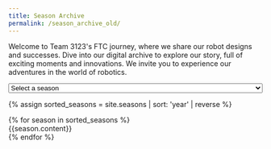 ```yaml
---
title: Season Archive
permalink: /season_archive_old/
---
```


Welcome to Team 3123's FTC journey, where we share our robot designs and successes. Dive into our digital archive to explore our story, full of exciting moments and innovations. We invite you to experience our adventures in the world of robotics.

<select id="seasonSelect" style="width: 100%;">
  <option value="select" disabled selected>Select a season</option>
</select>

<p id="demo"></p>

{% assign sorted_seasons = site.seasons | sort: 'year' | reverse %}
<script>
  var select = document.getElementById("seasonSelect");
  var input = document.querySelector('input[type="button"]');
  var seasons = [
    {% for season in sorted_seasons %}{"title": "{{season.title}}", "year": "{{season.year}}" }, 
    {% endfor %}{}
  ];

  for(var i = 0, size = seasons.length; i < size-1 ; i++){
    var item = seasons[i];
    var option = document.createElement("option");
    option.text = item.title;
    option.value = item.year;
    select.add(option);
  }

  var p = document.getElementById("demo");
  select.addEventListener('change',function(){
    p.textContent = select.value;
  });
</script>

<div class="season-content">
  {% for season in sorted_seasons %}
  <div class="{{season.year}} hide">
    {{season.content}}
  </div>
  {% endfor %}
</div>